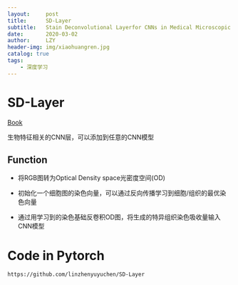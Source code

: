 ```yaml
---
layout:     post
title:      SD-Layer
subtitle:   Stain Deconvolutional Layerfor CNNs in Medical Microscopic Imaging
date:       2020-03-02
author:     LZY
header-img: img/xiaohuangren.jpg
catalog: true
tags:
    - 深度学习
---
```


# SD-Layer

[Book](https://link.springer.com/content/pdf/10.1007%2F978-3-319-66179-7.pdf)

生物特征相关的CNN层，可以添加到任意的CNN模型

## Function

- 将RGB图转为Optical Density space光密度空间(OD)

- 初始化一个细胞图的染色向量，可以通过反向传播学习到细胞/组织的最优染色向量

- 通过用学习到的染色基础反卷积OD图，将生成的特异组织染色吸收量输入CNN模型

# Code in Pytorch

`https://github.com/linzhenyuyuchen/SD-Layer`
